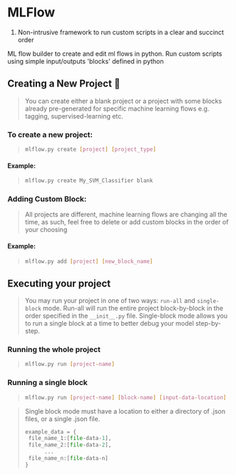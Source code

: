 # MLFlow
1. Non-intrusive framework to run custom scripts in a clear and succinct order

ML flow builder to create and edit ml flows in python. Run custom scripts using simple input/outputs 'blocks' defined in python



## Creating a New Project 🚀

> You can create either a blank project or a project with some blocks already pre-generated for specific machine learning flows e.g. tagging, supervised-learning etc.
>
### To create a new project:
>
> ```bash
> mlflow.py create [project] [project_type]
> ```
>
#### Example: 

>
> ```bash
> mlflow.py create My_SVM_Classifier blank
> ```



### Adding Custom Block:

> All projects are different, machine learning flows are changing all the time, as such, feel free to delete or add custom blocks in the order of your choosing

#### Example:

> ```bash
> mlflow.py add [project] [new_block_name]
> ```



## Executing your project 

> You may run your project in one of two ways: `run-all` and `single-block` mode. Run-all will run the entire project block-by-block in the order specified in the `__init__.py` file. Single-block mode allows you to run a single block at a time to better debug your model step-by-step.
### Running the whole project
> ```bash
> mlflow.py run [project-name]
> ```
### Running a single block
> ```bash
> mlflow.py run [project-name] [block-name] [input-data-location]
> ```

> Single block mode must have a location to either a directory of .json files, or a single .json file.
>
> ```python
> example_data = {
>  file_name_1:[file-data-1],
>  file_name_2:[file-data-2],
>  		...
>  file_name_n:[file-data-n]
> }
> ```
>
> 
